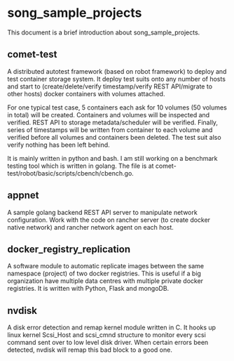 # song_sample_projectsThis document is a brief introduction about song_sample_projects.## comet-testA distributed autotest framework (based on robot framework) to deploy and test container storage system. It deploy test suits onto any number of hosts and start to (create/delete/verify timestamp/verify REST API/migrate to other hosts) docker containers with volumes attached.  For one typical test case, 5 containers each ask for 10 volumes (50 volumes in total) will be created. Containers and volumes will be inspected and verified. REST API to storage metadata/scheduler will be verified. Finally, series of timestamps will be written from container to each volume and verified before all volumes and containers been deleted. The test suit also verify nothing has been left behind.It is mainly written in python and bash. I am still working on a benchmark testing tool which is written in golang. The file is at comet-test/robot/basic/scripts/cbench/cbench.go.## appnetA sample golang backend REST API server to manipulate network configuration. Work with the code on rancher server (to create docker native network) and rancher network agent on each host.## docker_registry_replicationA software module to automatic replicate images between the same namespace (project) of two docker registries. This is useful if a big organization have multiple data centres with multiple private docker registries. It is written with Python, Flask and mongoDB.## nvdiskA disk error detection and remap kernel module written in C. It hooks up linux kernel Scsi_Host and scsi_cmnd structure to monitor every scsi command sent over to low level disk driver. When certain errors been detected, nvdisk will remap this bad block to a good one.